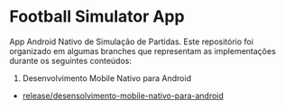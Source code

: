 # Football Simulator App

App Android Nativo de Simulação de Partidas. Este repositório foi organizado em algumas branches que representam as implementações durante os seguintes conteúdos:

1. Desenvolvimento Mobile Nativo para Android
  - [release/desensolvimento-mobile-nativo-para-android](https://github.com/glauciocoutinho/football-simulator-app/tree/release/desenvolvimento-mobile-nativo-para-android)

